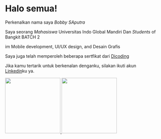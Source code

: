 # Halo semua! 

Perkenalkan nama saya *Bobby SAputra*

Saya seorang *Mahasiswa* Universitas Indo Global Mandiri Dan *Students* of Bangkit BATCH 2

im Mobile development, UI/UX design, and Desain Grafis

Saya juga telah memperoleh beberapa sertfikat dari  [Dicoding](https://www.dicoding.com/dashboard)

Jika kamu tertarik untuk berkenalan denganku, silakan ikuti akun [Linkedin](https://www.linkedin.com/in/bobby-saputra-34339a240/)ku ya.

<p align="left">
<a href="https://github.com/Oby12">
  <img height="180em" src="https://github-readme-stats-eight-theta.vercel.app/api?username=Oby12&show_icons=true&theme=algolia&include_all_commits=true&count_private=true"/>
  <img height="180em" src="https://github-readme-stats-eight-theta.vercel.app/api/top-langs/?username=Oby12&layout=compact&langs_count=8&theme=algolia"/>
</a>
</p>
